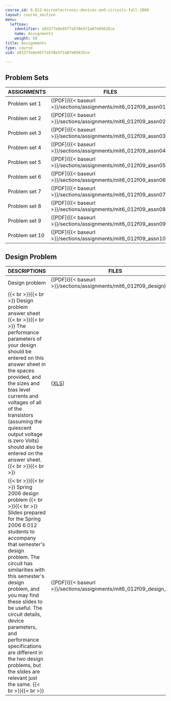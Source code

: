 ```yaml
---
course_id: 6-012-microelectronic-devices-and-circuits-fall-2009
layout: course_section
menu:
  leftnav:
    identifier: a93377e0e95f7a5f8e5f1a07e05635ce
    name: Assignments
    weight: 50
title: Assignments
type: course
uid: a93377e0e95f7a5f8e5f1a07e05635ce

---
```


Problem Sets
------------

| ASSIGNMENTS | FILES |
| --- | --- |
| Problem set 1 | ([PDF]({{< baseurl >}}/sections/assignments/mit6_012f09_assn01)) |
| Problem set 2 | ([PDF]({{< baseurl >}}/sections/assignments/mit6_012f09_assn02)) |
| Problem set 3 | ([PDF]({{< baseurl >}}/sections/assignments/mit6_012f09_assn03)) |
| Problem set 4 | ([PDF]({{< baseurl >}}/sections/assignments/mit6_012f09_assn04)) |
| Problem set 5 | ([PDF]({{< baseurl >}}/sections/assignments/mit6_012f09_assn05)) |
| Problem set 6 | ([PDF]({{< baseurl >}}/sections/assignments/mit6_012f09_assn06)) |
| Problem set 7 | ([PDF]({{< baseurl >}}/sections/assignments/mit6_012f09_assn07)) |
| Problem set 8 | ([PDF]({{< baseurl >}}/sections/assignments/mit6_012f09_assn08)) |
| Problem set 9 | ([PDF]({{< baseurl >}}/sections/assignments/mit6_012f09_assn09)) |
| Problem set 10 | ([PDF]({{< baseurl >}}/sections/assignments/mit6_012f09_assn10)) 

Design Problem
--------------

| DESCRIPTIONS | FILES |
| --- | --- |
| Design problem | ([PDF]({{< baseurl >}}/sections/assignments/mit6_012f09_design)) |
|  {{< br >}}{{< br >}} Design problem answer sheet {{< br >}}{{< br >}} The performance parameters of your design should be entered on this answer sheet in the spaces provided, and the sizes and bias level currents and voltages of all of the transistors (assuming the quiescent output voltage is zero Volts) should also be entered on the answer sheet. {{< br >}}{{< br >}}  | ([XLS](/coursemedia/6-012-microelectronic-devices-and-circuits-fall-2009/f9c12dc956942483a867c65c84476920_design_sheet.xls)) |
|  {{< br >}}{{< br >}} Spring 2006 design problem {{< br >}}{{< br >}} Slides prepared for the Spring 2006 6.012 students to accompany that semester's design problem. The circuit has similarities with this semester's design problem, and you may find these slides to be useful. The circuit details, device parameters, and performance specifications are different in the two design problems, but the slides are relevant just the same. {{< br >}}{{< br >}}  | ([PDF]({{< baseurl >}}/sections/assignments/mit6_012f09_design_s06))
